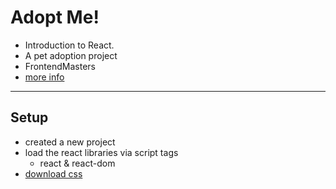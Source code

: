 # Adopt Me!
* Introduction to React.
* A pet adoption project
* FrontendMasters
* [more info](https://btholt.github.io/complete-intro-to-react-v5/)
---
## Setup
* created a new project
* load the react libraries via script tags
    * react & react-dom
* [download css](https://raw.githubusercontent.com/btholt/complete-intro-to-react-v5/master/src/style.css)
    
